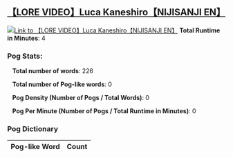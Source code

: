 ## [【LORE VIDEO】Luca Kaneshiro【NIJISANJI EN】](https://www.youtube.com/watch?v=eejfzwmNGYE)
[![Link to 【LORE VIDEO】Luca Kaneshiro【NIJISANJI EN】](https://img.youtube.com/vi/eejfzwmNGYE/0.jpg)](https://www.youtube.com/watch?v=eejfzwmNGYE)
**Total Runtime in Minutes**: 4

### **Pog Stats:**

&nbsp;&nbsp;&nbsp;**Total number of words**: 226

&nbsp;&nbsp;&nbsp;**Total number of Pog-like words**: 0

&nbsp;&nbsp;&nbsp;**Pog Density (Number of Pogs / Total Words)**: 0

&nbsp;&nbsp;&nbsp;**Pog Per Minute (Number of Pogs / Total Runtime in Minutes)**: 0

### **Pog Dictionary**
**Pog-like Word** | **Count**
:---: | :---:


